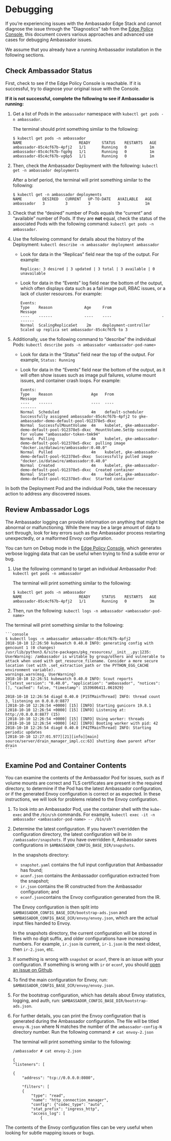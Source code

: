 # Debugging

If you’re experiencing issues with the Ambassador Edge Stack and cannot diagnose the issue through the "Diagnostics" tab from the [Edge Policy Console](../../using/edge-policy-console), this document covers various approaches and advanced use cases for debugging Ambassador issues.

We assume that you already have a running Ambassador installation in the following sections.

## Check Ambassador Status

First, check to see if the Edge Policy Console is reachable. If it is successful, try to diagnose your original issue with the Console.

**If it is not successful, complete the following to see if Ambassador is running:**

1. Get a list of Pods in the `ambassador` namespace with `kubectl get pods -n ambassador`.

    The terminal should print something similar to the following:

    ```console
    $ kubectl get pods -n ambassador
    NAME                         READY     STATUS    RESTARTS   AGE
    ambassador-85c4cf67b-4pfj2   1/1       Running   0          1m
    ambassador-85c4cf67b-fqp9g   1/1       Running   0          1m
    ambassador-85c4cf67b-vg6p5   1/1       Running   0          1m
    ```

2. Then, check the Ambassador Deployment with the following: `kubectl get -n ambassador deployments`

    After a brief period, the terminal will print something similar to the following:

    ```console
    $ kubectl get -n ambassador deployments
    NAME         DESIRED   CURRENT   UP-TO-DATE   AVAILABLE   AGE
    ambassador   3         3         3            3           1m
    ```

3. Check that the “desired” number of Pods equals the “current” and “available” number of Pods. If they are **not** equal, check the status of the associated Pods with the following command: `kubectl get pods -n ambassador`.
4. Use the following command for details about the history of the Deployment: `kubectl describe -n ambassador deployment ambassador`

    * Look for data in the “Replicas” field near the top of the output. For example: 

      ```console
      Replicas: 3 desired | 3 updated | 3 total | 3 available | 0 unavailable
      ```

    * Look for data in the “Events” log field near the bottom of the output, which often displays data such as a fail image pull, RBAC issues, or a lack of cluster resources. For example:

        ```
        Events:
        Type    Reason              Age     From                      Message
        ----    ------              ----    ----                      -------
        Normal  ScalingReplicaSet    2m     deployment-controller      Scaled up replica set ambassador-85c4cf67b to 3
        ```

5. Additionally, use the following command to “describe” the individual Pods: `kubectl describe pods -n ambassador <ambassador-pod-name>`

    * Look for data in the “Status” field near the top of the output. For example, `Status: Running`

    * Look for data in the “Events” field near the bottom of the output, as it will often show issues such as image pull failures, volume mount issues, and container crash loops. For example:
        ```
        Events:
        Type    Reason                 Age   From                                                     Message
        ----    ------                 ----  ----                                                     -------
        Normal  Scheduled              4m    default-scheduler                                        Successfully assigned ambassador-85c4cf67b-4pfj2 to gke-ambassador-demo-default-pool-912378e5-dkxc
        Normal  SuccessfulMountVolume  4m    kubelet, gke-ambassador-demo-default-pool-912378e5-dkxc  MountVolume.SetUp succeeded for volume "ambassador-token-tmk94"
        Normal  Pulling                4m    kubelet, gke-ambassador-demo-default-pool-912378e5-dkxc  pulling image "docker.io/datawire/ambassador:0.40.0"
        Normal  Pulled                 4m    kubelet, gke-ambassador-demo-default-pool-912378e5-dkxc  Successfully pulled image "docker.io/datawire/ambassador:0.40.0"
        Normal  Created                4m    kubelet, gke-ambassador-demo-default-pool-912378e5-dkxc  Created container
        Normal  Started                4m    kubelet, gke-ambassador-demo-default-pool-912378e5-dkxc  Started container
        ```

In both the Deployment Pod and the individual Pods, take the necessary action to address any discovered issues.

## Review Ambassador Logs

The Ambassador logging can provide information on anything that might be abnormal or malfunctioning. While there may be a large amount of data to sort through, look for key errors such as the Ambassador process restarting unexpectedly, or a malformed Envoy configuration.

You can turn on Debug mode in the [Edge Policy Console](../../using/edge-policy-console), which generates verbose logging data that can be useful when trying to find a subtle error or bug.

1. Use the following command to target an individual Ambassador Pod: `kubectl get pods -n ambassador`

    The terminal will print something similar to the following:

    ```console
    $ kubectl get pods -n ambassador
    NAME                         READY     STATUS    RESTARTS   AGE
    ambassador-85c4cf67b-4pfj2   1/1       Running   0          3m
    ```

2. Then, run the following: `kubectl logs -n ambassador <ambassador-pod-name>`

The terminal will print something similar to the following:

    ```console
    $ kubectl logs -n ambassador ambassador-85c4cf67b-4pfj2
    2018-10-10 12:26:50 kubewatch 0.40.0 INFO: generating config with gencount 1 (0 changes)
    /usr/lib/python3.6/site-packages/pkg_resources/__init__.py:1235: UserWarning: /ambassador is writable by group/others and vulnerable to attack when used with get_resource_filename. Consider a more secure location (set with .set_extraction_path or the PYTHON_EGG_CACHE environment variable).
    warnings.warn(msg, UserWarning)
    2018-10-10 12:26:51 kubewatch 0.40.0 INFO: Scout reports {"latest_version": "0.40.0", "application": "ambassador", "notices": [], "cached": false, "timestamp": 1539606411.061929}

    2018-10-10 12:26:54 diagd 0.40.0 [P15TMainThread] INFO: thread count 3, listening on 0.0.0.0:8877
    [2018-10-10 12:26:54 +0000] [15] [INFO] Starting gunicorn 19.8.1
    [2018-10-10 12:26:54 +0000] [15] [INFO] Listening at: http://0.0.0.0:8877 (15)
    [2018-10-10 12:26:54 +0000] [15] [INFO] Using worker: threads
    [2018-10-10 12:26:54 +0000] [42] [INFO] Booting worker with pid: 42
    2018-10-10 12:26:54 diagd 0.40.0 [P42TMainThread] INFO: Starting periodic updates
    [2018-10-10 12:27:01.977][21][info][main] source/server/drain_manager_impl.cc:63] shutting down parent after drain
    ```

## Examine Pod and Container Contents

You can examine the contents of the Ambassador Pod for issues, such as if volume mounts are correct and TLS certificates are present in the required directory, to determine if the Pod has the latest Ambassador configuration, or if the generated Envoy configuration is correct or as expected. In these instructions, we will look for problems related to the Envoy configuration.

1. To look into an Ambassador Pod, use the container shell with the `kube-exec` and the `/bin/sh` commands. For example, `kubectl exec -it -n ambassador <ambassador-pod-name> -- /bin/sh`
2. Determine the latest configuration. If you haven't overridden the configuration directory, the latest configuration will be in `/ambassador/snapshots`. If you have overridden it, Ambassador saves configurations in `$AMBASSADOR_CONFIG_BASE_DIR/snapshots`.

    In the snapshots directory:

    * `snapshot.yaml` contains the full input configuration that Ambassador has found;
    * `aconf.json` contains the Ambassador configuration extracted from the snapshot;
    * `ir.json` contains the IR constructed from the Ambassador configuration; and
    * `econf.json`contains the Envoy configuration generated from the IR.

    The Envoy configuration is then split into `$AMBASSADOR_CONFIG_BASE_DIR/bootstrap-ads.json` and `$AMBASSADOR_CONFIG_BASE_DIR/envoy/envoy.json`, which are the actual input files handed to Envoy.

    In the snapshots directory, the current configuration will be stored in files with no digit suffix, and older configurations have increasing numbers. For example, `ir.json` is current, `ir-1.json` is the next oldest, then `ir-2.json`, etc.

5. If something is wrong with `snapshot` or `aconf`, there is an issue with your configuration. If something is wrong with `ir` or `econf`, you should [open an issue on Github](https://github.com/datawire/ambassador/issues/new/choose).
6. To find the main configuration for Envoy, run: `$AMBASSADOR_CONFIG_BASE_DIR/envoy/envoy.json`.
7. For the bootstrap configuration, which has details about Envoy statistics, logging, and auth, run: `$AMBASSADOR_CONFIG_BASE_DIR/bootstrap-ads.json`.
8. For further details, you can print the Envoy configuration that is generated during the Ambassador configuration. The file will be titled `envoy-N.json` where N matches the number of the `ambassador-config-N` directory number. Run the following command: `# cat envoy-2.json`

    The terminal will print something similar to the following:

    ```console
    /ambassador # cat envoy-2.json

    {
    "listeners": [

    {
        "address": "tcp://0.0.0.0:8080",

        "filters": [
        {
            "type": "read",
            "name": "http_connection_manager",
            "config": {"codec_type": "auto",
            "stat_prefix": "ingress_http",
            "access_log": [
                {
    ```

The contents of the Envoy configuration files can be very useful when looking for subtle mapping issues or bugs.
